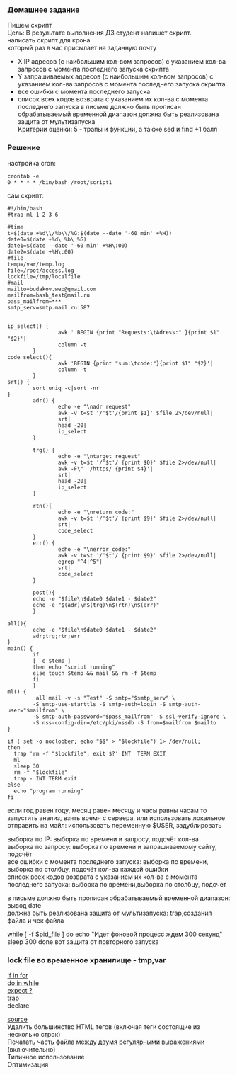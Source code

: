 ### Домашнее задание
Пишем скрипт  
Цель: В результате выполнения ДЗ студент напишет скрипт.   
написать скрипт для крона    
который раз в час присылает на заданную почту   
- X IP адресов (с наибольшим кол-вом запросов) с указанием кол-ва запросов c момента последнего запуска скрипта  
- Y запрашиваемых адресов (с наибольшим кол-вом запросов) с указанием кол-ва запросов c момента последнего запуска скрипта  
- все ошибки c момента последнего запуска  
- список всех кодов возврата с указанием их кол-ва с момента последнего запуска 
в письме должно быть прописан обрабатываемый временной диапазон должна быть реализована защита от мультизапуска  
Критерии оценки: 5 - трапы и функции, а также sed и find +1 балл  
### Решение  

настройка cron:  
```shell
crontab -e
0 * * * * /bin/bash /root/script1  
```
сам скрипт:
```
#!/bin/bash
#trap ml 1 2 3 6

#time
t=$(date +%d\\/%b\\/%G:$(date --date '-60 min' +%H))
date0=$(date +%d\ %b\ %G)
date1=$(date --date '-60 min' +%H\:00)
date2=$(date +%H\:00)
#file
temp=/var/temp.log
file=/root/access.log
lockfile=/tmp/localfile
#mail
mailto=budakov.web@gmail.com
mailfrom=bash_test@mail.ru
pass_mailfrom=***
smtp_serv=smtp.mail.ru:587


ip_select() {
                awk ' BEGIN {print "Requests:\tAdress:" }{print $1" "$2}'|
                column -t
        }
code_select(){
                awk 'BEGIN {print "sum:\tcode:"}{print $1" "$2}'|
                column -t
        }
srt() {
        sort|uniq -c|sort -nr
}
        adr() {
                echo -e "\nadr request"
                awk -v t=$t '/'$t'/{print $1}' $file 2>/dev/null|
                srt|
                head -20|
                ip_select
        }

        trg() {
                echo -e "\ntarget request"
                awk -v t=$t '/'$t'/ {print $0}' $file 2>/dev/null|
                awk -F\" '/https/ {print $4}'|
                srt|
                head -20|
                ip_select
        }

        rtn(){
                echo -e "\nreturn code:"
                awk -v t=$t '/'$t'/ {print $9}' $file 2>/dev/null|
                srt|
                code_select
        }
        err() {
                echo -e "\nerror_code:"
                awk -v t=$t '/'$t'/ {print $9}' $file 2>/dev/null|
                egrep "^4|^5"|
                srt|
                code_select
        }

        post(){
        echo -e "$file\n$date0 $date1 - $date2"
        echo -e "$(adr)\n$(trg)\n$(rtn)\n$(err)"
        }

all(){
        echo -e "$file\n$date0 $date1 - $date2"
        adr;trg;rtn;err
}
main() {
        if
        [ -e $temp ]
        then echo "script running"
        else touch $temp && mail && rm -f $temp
        fi
        }
ml() {
         all|mail -v -s "Test" -S smtp="$smtp_serv" \
        -S smtp-use-starttls -S smtp-auth=login -S smtp-auth-user="$mailfrom" \
        -S smtp-auth-password="$pass_mailfrom" -S ssl-verify-ignore \
        -S nss-config-dir=/etc/pki/nssdb -S from=$mailfrom $mailto
}

if ( set -o noclobber; echo "$$" > "$lockfile") 1> /dev/null;
then
  trap 'rm -f "$lockfile"; exit $?' INT  TERM EXIT
  ml
  sleep 30
  rm -f "$lockfile"
  trap - INT TERM exit
else
  echo "program running"
fi
```






ecли год равен году, месяц равен месяцу и часы равны часам то запустить анализ, взять время с сервера, или использовать локальное  
отправить на майл: использовать переменную $USER, задублировать

выборка по IP: выборка по времени и запросу, подсчёт кол-ва  
выборка по запросу: выборка по времени и запрашиваемому сайту, подсчёт  
все ошибки c момента последнего запуска: выборка по времени, выборка по столбцу, подсчёт кол-ва каждой ошибки  
список всех кодов возврата с указанием их кол-ва с момента последнего запуска: выборка по времени,выборка по столбцу, подсчет   

в письме должно быть прописан обрабатываемый временной диапазон: вывод date  
должна быть реализована защита от мультизапуска: trap,создания файла и чек файла   

while [ -f $pid_file ]
    do
      echo "Идет фоновой процесс ждем 300 секунд"
      sleep 300
  done
  вот защита от повторного запуска
  ### lock file во временное хранилище - tmp,var
  
[if in for](https://gitlab.com/otus_linux/stands-05-bash/-/blob/master/loop5.sh)    
[do in while](https://gitlab.com/otus_linux/stands-05-bash/-/blob/master/loop6.sh)   
[expect ?](https://gitlab.com/otus_linux/stands-05-bash/-/blob/master/script.exp)  
[trap](https://gitlab.com/otus_linux/stands-05-bash/-/blob/master/trap.sh)  
declare

[source](http://ant0.ru/sed1line.html)  
Удалить большинство HTML тегов (включая теги состоящие из несколько строк)  
Печатать часть файла между двумя регулярными выражениями (включительно)  
Типичное использование  
Оптимизация  


